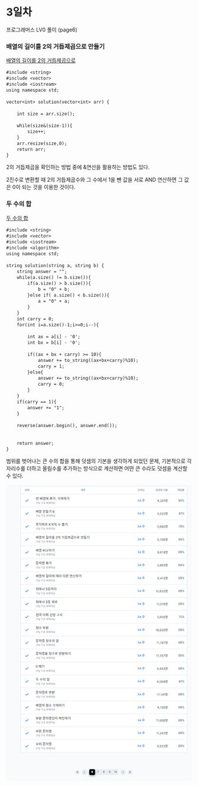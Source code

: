 # 3일차

프로그래머스 LV0 풀이 (page6)
  
### 배열의 길이를 2의 거듭제곱으로 만들기    
[배열의 길이를 2의 거듭제곱으로](https://school.programmers.co.kr/learn/courses/30/lessons/181857)
```
#include <string>
#include <vector>
#include <iostream>
using namespace std;

vector<int> solution(vector<int> arr) {
    
    int size = arr.size();    
    
    while(size&(size-1)){
        size++;
    }
    arr.resize(size,0);
    return arr;
}
```

2의 거듭제곱을 확인하는 방법 중에 &연산을 활용하는 방법도 있다. 

2진수로 변환할 때 2의 거듭제곱수와 그 수에서 1을 뺀 값을 서로 AND 연산하면 그 값은 0이 되는 것을 이용한 것이다.


### 두 수의 합
[두 수의 합](https://school.programmers.co.kr/learn/courses/30/lessons/181846)
```
#include <string>
#include <vector>
#include <iostream>
#include <algorithm>
using namespace std;

string solution(string a, string b) {
    string answer = "";
    while(a.size() != b.size()){
        if(a.size() > b.size()){
            b = "0" + b;
        }else if( a.size() < b.size()){
            a = "0" + a;
        }
    }
    int carry = 0;
    for(int i=a.size()-1;i>=0;i--){
        
        int ax = a[i] - '0';
        int bx = b[i] - '0';

        if((ax + bx + carry) >= 10){
            answer += to_string((ax+bx+carry)%10);
            carry = 1;
        }else{
            answer += to_string((ax+bx+carry)%10);
            carry = 0;
        }
    }
    if(carry == 1){
        answer += "1";
    }
    
    reverse(answer.begin(), answer.end());

    
    return answer;
}
```
범위를 벗어나는 큰 수의 합을 통해 덧셈의 기본을 생각하게 되었던 문제, 기본적으로 각 자리수를 더하고 올림수를 추가하는 방식으로 계산하면 어떤 큰 수라도 덧셈을 계산할 수 있다.

![6page](images/4.png)